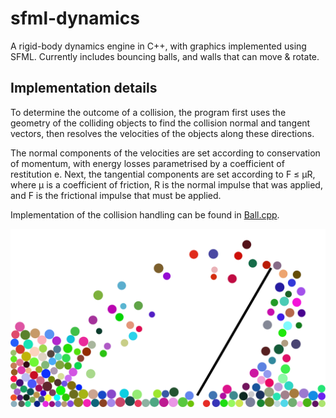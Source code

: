 # sfml-dynamics

A rigid-body dynamics engine in C++, with graphics implemented using SFML. Currently includes bouncing balls, and walls that can move & rotate.

## Implementation details

To determine the outcome of a collision, the program first uses the geometry of the colliding objects to find the collision normal and tangent vectors, then resolves the velocities of the objects along these directions.

The normal components of the velocities are set according to conservation of momentum, with energy losses parametrised by a coefficient of restitution e. Next, the tangential components are set according to F ≤ μR, where μ is a coefficient of friction, R is the normal impulse that was applied, and F is the frictional impulse that must be applied.

Implementation of the collision handling can be found in [Ball.cpp](sfml-dynamics/Ball.cpp).

![Example screenshot](sfml-dynamics-screenshot.png)


